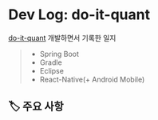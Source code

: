 # Dev Log: do-it-quant
[do-it-quant](https://github.com/hanbinleejoy/do-it-quant) 개발하면서 기록한 일지 

> - Spring Boot
> - Gradle
> - Eclipse
> - React-Native(+ Android Mobile)

## 🏷️ 주요 사항

